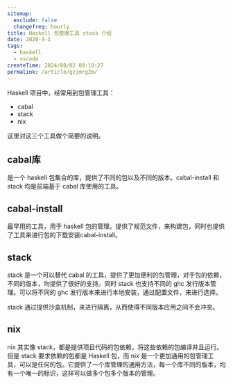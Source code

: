 ```yaml
---
sitemap:
  exclude: false
  changefreq: hourly
title: Haskell 包管理工具 stack 介绍
date: 2020-4-1
tags:
  - haskell
  - vscode
createTime: 2024/08/02 09:19:27
permalink: /article/gzjmrg2m/
---
```


Haskell 项目中，经常用到包管理工具：

* cabal
* stack 
* nix

这里对这三个工具做个简要的说明。

## cabal库

是一个 haskell 包集合的库，提供了不同的包以及不同的版本。cabal-install 和 stack 均是前端基于 cabal 库使用的工具。


## cabal-install

最早用的工具，用于 haskell 包的管理。提供了规范文件，来构建包，同时也提供了工具来进行包的下载安装cabal-install。

## stack

stack 是一个可以替代 cabal 的工具，提供了更加便利的包管理，对于包的依赖，不同的版本，均提供了很好的支持。同时 stack 也支持不同的 ghc 发行版本管理。可以将不同的 ghc 发行版本来进行本地安装，通过配置文件，来进行选择。


stack 通过提供沙盒机制，来进行隔离，从而使得不同版本应用之间不会冲突。

## nix

nix 其实像 stack，都是提供项目代码的包依赖，将这些依赖的包编译并且运行。但是 stack 要求依赖的包都是 Haskell 包，而 nix 是一个更加通用的包管理工具，可以是任何的包。它提供了一个库管理的通用方法，每一个库不同的版本，均有一个唯一的标识，这样可以做多个包多个版本的管理。

